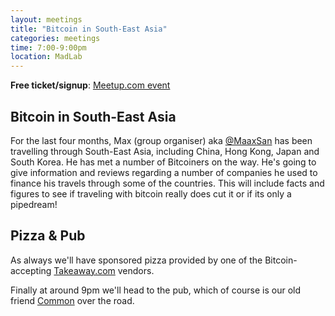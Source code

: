 ```yaml
---
layout: meetings
title: "Bitcoin in South-East Asia"
categories: meetings
time: 7:00-9:00pm
location: MadLab
---
```


**Free ticket/signup**: [Meetup.com event][meetup-event]

## Bitcoin in South-East Asia

For the last four months, Max (group organiser) aka [@MaaxSan] has been travelling through South-East Asia, including China, Hong Kong, Japan and South Korea. He has met a number of Bitcoiners on the way. He's going to give information and reviews regarding a number of companies he used to finance his travels through some of the countries. This will include facts and figures to see if traveling with bitcoin really does cut it or if its only a pipedream!

## Pizza & Pub

As always we'll have sponsored pizza provided by one of the Bitcoin-accepting [Takeaway.com][takeaway] vendors.

Finally at around 9pm we'll head to the pub, which of course is our old friend [Common][common] over the road.

[@MaaxSan]: https://twitter.com/MaaxSan
[takeaway]: http://www.takeaway.com/
[common]: http://www.aplacecalledcommon.co.uk
[meetup-event]: http://www.meetup.com/Bitcoin-Manchester/events/228944822/
